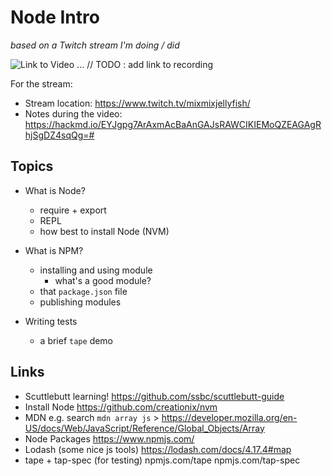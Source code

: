 # Node Intro

_based on a Twitch stream I'm doing / did_

![Link to Video]() ... // TODO : add link to recording

For the stream: 
- Stream location: https://www.twitch.tv/mixmixjellyfish/
- Notes during the video: https://hackmd.io/EYJgpg7ArAxmAcBaAnGAJsRAWCIKIEMoQZEAGAgRhjSgDZ4sqQg=#

## Topics

- What is Node?
  - require + export
  - REPL
  - how best to install Node (NVM)

- What is NPM?
  - installing and using module
    - what's a good module?
  - that `package.json` file
  - publishing modules

- Writing tests
  - a brief `tape` demo


## Links

- Scuttlebutt learning! https://github.com/ssbc/scuttlebutt-guide
- Install Node https://github.com/creationix/nvm
- MDN e.g. search `mdn array js` > https://developer.mozilla.org/en-US/docs/Web/JavaScript/Reference/Global_Objects/Array
- Node Packages https://www.npmjs.com/
- Lodash (some nice js tools) https://lodash.com/docs/4.17.4#map
- tape + tap-spec (for testing) npmjs.com/tape npmjs.com/tap-spec


